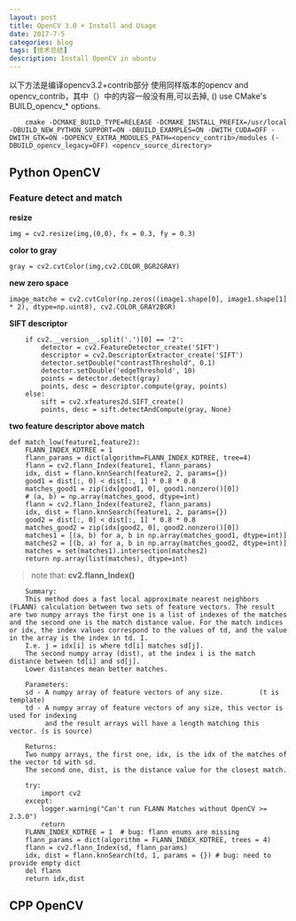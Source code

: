 ```yaml
---
layout: post
title: OpenCV 3.0 + Install and Usage
date: 2017-7-5
categories: blog
tags: [技术总结]
description: Install OpenCV in ubuntu
---
```


以下方法是编译opencv3.2+contrib部分 使用同样版本的opencv and
opencv_contrib，其中（）中的内容一般没有用,可以去掉, () use CMake's BUILD_opencv_* options.
 
        cmake -DCMAKE_BUILD_TYPE=RELEASE -DCMAKE_INSTALL_PREFIX=/usr/local -DBUILD_NEW_PYTHON_SUPPORT=ON -DBUILD_EXAMPLES=ON -DWITH_CUDA=OFF -DWITH_GTK=ON -DOPENCV_EXTRA_MODULES_PATH=<opencv_contrib>/modules (-DBUILD_opencv_legacy=OFF) <opencv_source_directory>


## Python OpenCV

### Feature detect and match
**resize**
```
img = cv2.resize(img,(0,0), fx = 0.3, fy = 0.3)
```
**color to gray**
```
gray = cv2.cvtColor(img,cv2.COLOR_BGR2GRAY)
```
**new zero space**
```
image_matche = cv2.cvtColor(np.zeros((image1.shape[0], image1.shape[1] * 2), dtype=np.uint8), cv2.COLOR_GRAY2BGR)
```
**SIFT descriptor**

        if cv2.__version__.split('.')[0] == '2':
            detector = cv2.FeatureDetector_create('SIFT')
            descriptor = cv2.DescriptorExtractor_create('SIFT')
            detector.setDouble("contrastThreshold", 0.1)
            detector.setDouble('edgeThreshold', 10)
            points = detector.detect(gray)
            points, desc = descriptor.compute(gray, points)
        else:
            sift = cv2.xfeatures2d.SIFT_create()
            points, desc = sift.detectAndCompute(gray, None)

**two feature descriptor above match**
```
def match_low(feature1,feature2):
    FLANN_INDEX_KDTREE = 1
    flann_params = dict(algorithm=FLANN_INDEX_KDTREE, tree=4)
    flann = cv2.flann_Index(feature1, flann_params)
    idx, dist = flann.knnSearch(feature2, 2, params={})
    good1 = dist[:, 0] < dist[:, 1] * 0.8 * 0.8
    matches_good1 = zip(idx[good1, 0], good1.nonzero()[0])
    # (a, b) = np.array(matches_good, dtype=int)
    flann = cv2.flann_Index(feature2, flann_params)
    idx, dist = flann.knnSearch(feature1, 2, params={})
    good2 = dist[:, 0] < dist[:, 1] * 0.8 * 0.8
    matches_good2 = zip(idx[good2, 0], good2.nonzero()[0])
    matches1 = [(a, b) for a, b in np.array(matches_good1, dtype=int)]
    matches2 = [(b, a) for a, b in np.array(matches_good2, dtype=int)]
    matches = set(matches1).intersection(matches2)
    return np.array(list(matches), dtype=int)
```
> note that:
**cv2.flann_Index()**

        Summary:
        This method does a fast local approximate nearest neighbors (FLANN) calculation between two sets of feature vectors. The result are two numpy arrays the first one is a list of indexes of the matches and the second one is the match distance value. For the match indices or idx, the index values correspond to the values of td, and the value in the array is the index in td. I.
        I.e. j = idx[i] is where td[i] matches sd[j].
        The second numpy array (dist), at the index i is the match distance between td[i] and sd[j].
        Lower distances mean better matches.
  
        Parameters:
        sd - A numpy array of feature vectors of any size.         (t is template)
        td - A numpy array of feature vectors of any size, this vector is used for indexing
             and the result arrays will have a length matching this vector. (s is source)
  
        Returns:
        Two numpy arrays, the first one, idx, is the idx of the matches of the vector td with sd.
        The second one, dist, is the distance value for the closest match.

        try:
            import cv2
        except:
            logger.warning("Can't run FLANN Matches without OpenCV >= 2.3.0")
            return
        FLANN_INDEX_KDTREE = 1  # bug: flann enums are missing
        flann_params = dict(algorithm = FLANN_INDEX_KDTREE, trees = 4)
        flann = cv2.flann_Index(sd, flann_params)
        idx, dist = flann.knnSearch(td, 1, params = {}) # bug: need to provide empty dict
        del flann
        return idx,dist


## CPP OpenCV
